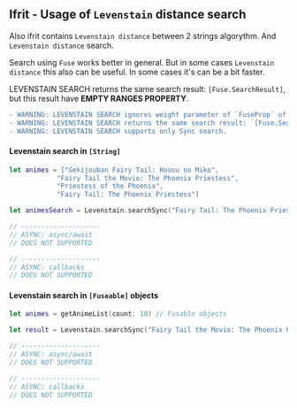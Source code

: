 ## Ifrit - Usage of `Levenstain` distance search

Also ifrit contains `Levenstain distance` between 2 strings algorythm. And `Levenstain distance` search. 

Search using `Fuse` works better in general. But in some cases `Levenstain distance` this also can be useful. In some cases it's can be a bit faster.

LEVENSTAIN SEARCH returns the same search result: `[Fuse.SearchResult]`, but this result have **EMPTY RANGES PROPERTY**.

```diff
- WARNING: LEVENSTAIN SEARCH ignores weight parameter of `FuseProp` of `Fusable` objects
- WARNING: LEVENSTAIN SEARCH returns the same search result: `[Fuse.SearchResult]`, but this result have EMPTY RANGES PROPERTY.
- WARNING: LEVENSTAIN SEARCH supports only Sync search.
```

#### Levenstain search in `[String]`
```swift
let animes = ["Gekijouban Fairy Tail: Houou no Miko",
            "Fairy Tail the Movie: The Phoenix Priestess",
            "Priestess of the Phoenix",
            "Fairy Tail: The Phoenix Priestess"]

let animesSearch = Levenstain.searchSync("Fairy Tail: The Phoenix Priestess", in: animes)

// --------------------
// ASYNC: async/await
// DOES NOT SUPPORTED

// --------------------
// ASYNC: callbacks
// DOES NOT SUPPORTED
```

#### Levenstain search in `[Fuseable]` objects
```swift
let animes = getAnimeList(count: 10) // Fusable objects

let result = Levenstain.searchSync("Fairy Tail the Movie: The Phoenix Priestess", in: animes)

// --------------------
// ASYNC: async/await
// DOES NOT SUPPORTED

// --------------------
// ASYNC: callbacks
// DOES NOT SUPPORTED
```
